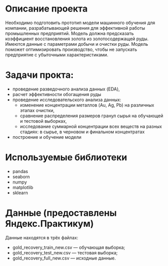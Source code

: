 # Описание проекта
Необходимо подготовить прототип модели машинного обучения для компании, разрабатывающей решения для эффективной работы промышленных предприятий. Модель должна предсказать коэффициент восстановления золота из золотосодержащей руды. Имеются данные с параметрами добычи и очистки руды. Модель поможет оптимизировать производство, чтобы не запускать предприятие с убыточными характеристиками.
# Задачи прокта:
- проведение разведочного анализа данных (EDA),
- расчет эффективности обогащения руды
- проведение исследовательского анализа данных:
  - изменение концентрации металлов (Au, Ag, Pb) на различных этапах очистки,
  - сравнение распределения размеров гранул сырья на обучающей и тестовой выборках,
  - исследование суммарной концентрации всех веществ на разных стадиях: в сырье, в черновом и финальном концентратах
- построение и обучение модели
# Используемые библиотеки
- pandas
- seaborn
- numpy
- matplotlib
- sklearn
# Данные (предоставлены Яндекс.Практикум)
Данные находятся в трёх файлах:
- gold_recovery_train_new.csv — обучающая выборка;
- gold_recovery_test_new.csv — тестовая выборка;
- gold_recovery_full_new.csv — исходные данные.
